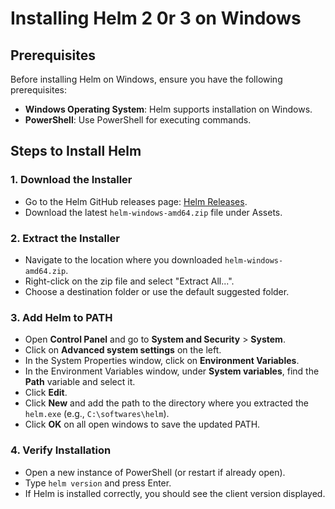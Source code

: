 # Installing Helm 2 0r 3 on Windows

## Prerequisites
Before installing Helm on Windows, ensure you have the following prerequisites:
- **Windows Operating System**: Helm supports installation on Windows.
- **PowerShell**: Use PowerShell for executing commands.

## Steps to Install Helm

### 1. Download the Installer
- Go to the Helm GitHub releases page: [Helm Releases](https://github.com/helm/helm/releases).
- Download the latest `helm-windows-amd64.zip` file under Assets.

### 2. Extract the Installer
- Navigate to the location where you downloaded `helm-windows-amd64.zip`.
- Right-click on the zip file and select "Extract All...".
- Choose a destination folder or use the default suggested folder.

### 3. Add Helm to PATH
- Open **Control Panel** and go to **System and Security** > **System**.
- Click on **Advanced system settings** on the left.
- In the System Properties window, click on **Environment Variables**.
- In the Environment Variables window, under **System variables**, find the **Path** variable and select it.
- Click **Edit**.
- Click **New** and add the path to the directory where you extracted the `helm.exe` (e.g., `C:\softwares\helm`).
- Click **OK** on all open windows to save the updated PATH.

### 4. Verify Installation
- Open a new instance of PowerShell (or restart if already open).
- Type `helm version` and press Enter.
- If Helm is installed correctly, you should see the client version displayed.
